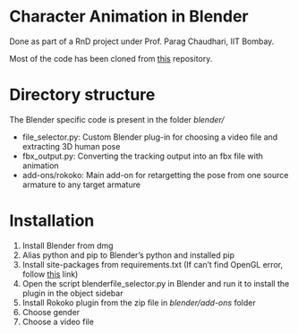 # Character Animation in Blender
Done as part of a RnD project under Prof. Parag Chaudhari, IIT Bombay.

Most of the code has been cloned from [this](https://github.com/mkocabas/VIBE) repository.

# Directory structure

The Blender specific code is present in the folder _blender/_

* file_selector.py: Custom Blender plug-in for choosing a video file and extracting 3D human pose
* fbx_output.py: Converting the tracking output into an fbx file with animation
* add-ons/rokoko: Main add-on for retargetting the pose from one source armature to any target armature

# Installation

1. Install Blender from dmg
2. Alias python and pip to Blender’s python and installed pip
3. Install site-packages from requirements.txt
   (If can’t find OpenGL error, follow [this](https://stackoverflow.com/questions/63475461/unable-to-import-opengl-gl-in-python-on-macos) link)
4. Open the script blenderfile_selector.py in Blender and run it to install the plugin in the object sidebar
5. Install Rokoko plugin from the zip file in _blender/add-ons_ folder
6. Choose gender
7. Choose a video file


